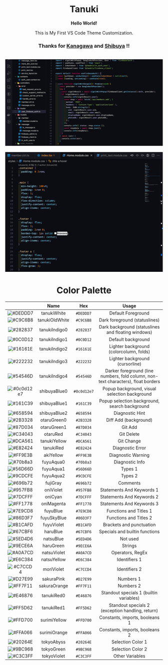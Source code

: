 <div align="center">

# Tanuki

**Hello World!**

This is My First VS Code Theme Customization.

### Thanks for **<a href="https://github.com/rebelot/kanagawa.nvim/" target="_blank" rel="noopener">Kanagawa</a>** and **<a href="https://github.com/jeroen-meijer/shibuya" target="_blank" rel="noopener">Shibuya</a>** !!

<br>

<img src="./images/view.png" alg="tanuki view1">

<br>
<br>

<img src="./images/view2.png" alg="tanuki view2">

<br>

# Color Palette

|                                                                    |      Name      |     Hex     |                                       Usage                                       |
| :----------------------------------------------------------------: | :------------: | :---------: | :-------------------------------------------------------------------------------: |
|    ![#DEDDD7](https://via.placeholder.com/15/DEDDD7/DEDDD7.png)    |  tanukiWhite   |  `#DEDDD7`  |                                Default Foreground                                 |
|    ![#C9C6B8](https://via.placeholder.com/15/C9C6B8/C9C6B8.png)    | tanukiOldWhite |  `#C9C6B8`  |                           Dark foreground (statuslines)                           |
|    ![#282837](https://via.placeholder.com/15/282837/282837.png)    | tanukiIndigo0  |  `#282837`  |                Dark background (statuslines and floating windows)                 |
|    ![#0C0D12](https://via.placeholder.com/15/0C0D12/0C0D12.png)    | tanukiIndigo1  |  `#0C0D12`  |                                Default background                                 |
|    ![#16161E](https://via.placeholder.com/15/16161E/16161E.png)    | tanukiIndigo2  |  `#16161E`  |                      Lighter background (colorcolumn, folds)                      |
|    ![#222232](https://via.placeholder.com/15/222232/222232.png)    | tanukiIndigo3  |  `#222232`  |                          Lighter background (cursorline)                          |
|    ![#54546D](https://via.placeholder.com/15/54546D/54546D.png)    | tanukiIndigo4  |  `#54546D`  | Darker foreground (line numbers, fold column, non-text characters), float borders |
| ![#0c0d12e7](https://via.placeholder.com/15/0c0d12e7/0c0d12e7.png) |  shibuyaBlue0  | `#0c0d12e7` |                   Popup background, visual selection background                   |
|    ![#161C39](https://via.placeholder.com/15/161C39/161C39.png)    |  shibuyaBlue1  |  `#161C39`  |                   Popup selection background, search background                   |
|    ![#658594](https://via.placeholder.com/15/658594/658594.png)    |  shibuyaBlue2  |  `#658594`  |                                  Diagnostic Hint                                  |
|    ![#2B3328](https://via.placeholder.com/15/2B3328/2B3328.png)    |  otaruGreen0   |  `#2B3328`  |                               Diff Add (background)                               |
|    ![#87D034](https://via.placeholder.com/15/87D034/87D034.png)    |  otaruGreen1   |  `#87D034`  |                                      Git Add                                      |
|    ![#C34043](https://via.placeholder.com/15/C34043/C34043.png)    |    otaruRed    |  `#C34043`  |                                    Git Delete                                     |
|    ![#DCA561](https://via.placeholder.com/15/DCA561/DCA561.png)    |  tanukiYellow  |  `#DCA561`  |                                    Git Change                                     |
|    ![#E82424](https://via.placeholder.com/15/E82424/E82424.png)    |   tanukiRed    |  `#E82424`  |                                 Diagnostic Error                                  |
|    ![#FF9E3B](https://via.placeholder.com/15/FF9E3B/FF9E3B.png)    |   akiYellow    |  `#FF9E3B`  |                                Diagnostic Warning                                 |
|    ![#70b8a3](https://via.placeholder.com/15/70b8a3/70b8a3.png)    |   fuyuAqua0    |  `#70b8a3`  |                                  Diagnostic Info                                  |
|    ![#56D66D](https://via.placeholder.com/15/56D66D/56D66D.png)    |   fuyuAqua1    |  `#56D66D`  |                                      Types 1                                      |
|    ![#9CDCFE](https://via.placeholder.com/15/9CDCFE/9CDCFE.png)    |   fuyuAqua2    |  `#9CDCFE`  |                                      Types 2                                      |
|    ![#696b72](https://via.placeholder.com/15/696b72/696b72.png)    |    fujiGray    |  `#696b72`  |                                     Comments                                      |
|    ![#957FB8](https://via.placeholder.com/15/957FB8/957FB8.png)    |   oniViolet    |  `#957FB8`  |                             Statements And Keywords 1                             |
|    ![#7DCFFF](https://via.placeholder.com/15/7DCFFF/7DCFFF.png)    |    oniCyan     |  `#7DCFFF`  |                             Statements And Keywords 2                             |
|    ![#FF1778](https://via.placeholder.com/15/FF1778/FF1778.png)    |   oniMagenta   |  `#FF1778`  |                             Statements And Keywords 3                             |
|    ![#7E9CD8](https://via.placeholder.com/15/7E9CD8/7E9CD8.png)    |    fuyuBlue    |  `#7E9CD8`  |                              Functions and Titles 1                               |
|    ![#86D3F7](https://via.placeholder.com/15/86D3F7/86D3F7.png)    |  fuyuSkyBlue   |  `#86D3F7`  |                              Functions and Titles 2                               |
|    ![#B1CAFD](https://via.placeholder.com/15/B1CAFD/B1CAFD.png)    |   fuyuViolet   |  `#B1CAFD`  |                             Brackets and punctuation                              |
|    ![#67CBF6](https://via.placeholder.com/15/67CBF6/67CBF6.png)    |    haruBlue    |  `#67CBF6`  |                          Specials and builtin functions                           |
|    ![#5ED4D6](https://via.placeholder.com/15/5ED4D6/5ED4D6.png)    |   natsuBlue    |  `#5ED4D6`  |                                     Not used                                      |
|    ![#9ECE6A](https://via.placeholder.com/15/9ECE6A/9ECE6A.png)    |   haruGreen    |  `#9ECE6A`  |                                      Strings                                      |
|    ![#A0A7CD](https://via.placeholder.com/15/A0A7CD/A0A7CD.png)    |  natsuViolet   |  `#A0A7CD`  |                                 Operators, RegEx                                  |
|    ![#E6C384](https://via.placeholder.com/15/E6C384/E6C384.png)    |  natsuYellow   |  `#E6C384`  |                                   Identifiers 1                                   |
|    ![#C7CCD4](https://via.placeholder.com/15/C7CCD4/C7CCD4.png)    |   moriViolet   |  `#C7CCD4`  |                                   Identifiers 2                                   |
|    ![#D27E99](https://via.placeholder.com/15/D27E99/D27E99.png)    |   sakuraPink   |  `#D27E99`  |                                     Numbers 1                                     |
|    ![#FF7F11](https://via.placeholder.com/15/FF7F11/FF7F11.png)    |  sakuraOrange  |  `#FF7F11`  |                                     Numbers 2                                     |
|    ![#E46876](https://via.placeholder.com/15/E46876/E46876.png)    |   tanukiRed0   |  `#E46876`  |                      Standout specials 1 (builtin variables)                      |
|    ![#FF5D62](https://via.placeholder.com/15/FF5D62/FF5D62.png)    |   tanukiRed1   |  `#FF5D62`  |                 Standout specials 2 (exception handling, return)                  |
|    ![#FFD700](https://via.placeholder.com/15/FFD700/FFD700.png)    |  surimiYellow  |  `#FFD700`  |                          Constants, imports, booleans 1                           |
|    ![#FFA066](https://via.placeholder.com/15/FFA066/FFA066.png)    |  surimiOrange  |  `#FFA066`  |                          Constants, imports, booleans 2                           |
|    ![#20264E](https://via.placeholder.com/15/20264E/20264E.png)    |   tokyoAbyss   |  `#20264E`  |                                 Selection Color 1                                 |
|    ![#9BC968](https://via.placeholder.com/15/9BC968/9BC968.png)    |   tokyoGreen   |  `#9BC968`  |                                 Selection Color 2                                 |
|    ![#C3C3FF](https://via.placeholder.com/15/C3C3FF/C3C3FF.png)    |  tokyoViolet   |  `#C3C3FF`  |                                  Other Variables                                  |

</div>
